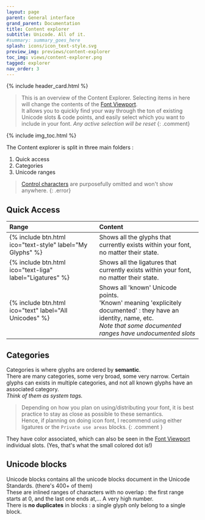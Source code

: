 ```yaml
---
layout: page
parent: General interface
grand_parent: Documentation
title: Content explorer
subtitle: Unicode. All of it.
#summary: summary_goes_here
splash: icons/icon_text-style.svg
preview_img: previews/content-explorer
toc_img: views/content-explorer.png
tagged: explorer
nav_order: 3
---
```


{% include header_card.html %}

>This is an overview of the Content Explorer. Selecting items in here will change the contents of the [Font Viewport](viewport-unicode).  
>It allows you to quickly find your way through the ton of existing Unicode slots & code points, and easily select which you want to include in your font.
>*Any active selection will be reset*
{: .comment}

{% include img_toc.html %}

The Content explorer is split in three main folders :
1. Quick access
2. Categories
3. Unicode ranges

>[Control characters](https://en.wikipedia.org/wiki/Control_character) are purposefully omitted and won't show anywhere.
{: .error}

## Quick Access

| Range       | Content          |
|:-------------|:------------------|
| {% include btn.html ico="text-style" label="My Glyphs" %} | Shows all the glyphs that currently exists within your font, no matter their state. |
| {% include btn.html ico="text-liga" label="Ligatures" %} | Shows all the ligatures that currently exists within your font, no matter their state. |
| {% include btn.html ico="text" label="All Unicodes" %} | Shows all 'known' Unicode points.<br>'Known' meaning 'explicitely documented' : they have an identity, name, etc.<br>*Note that some documented ranges have undocumented slots* |

## Categories
Categories is where glyphs are ordered by **semantic**.  
There are many categories, some very broad, some very narrow. Certain glyphs can exists in multiple categories, and not all known glyphs have an associated category.  
*Think of them as system tags.*

>Depending on how you plan on using/distributing your font, it is best practice to stay as close as possible to these semantics.  
>Hence, if planning on doing icon font, I recommend using either ligatures or the `Private use areas` blocks.
{: .comment }

They have color associated, which can also be seen in the [Font Viewport](viewport-unicode) individual slots. (Yes, that's what the small colored dot is!)

## Unicode blocks
Unicode blocks contains all the unicode blocks document in the Unicode Standards. (there's 400+ of them)  
These are inlined ranges of characters with no overlap : the first range starts at 0, and the last one ends at,... A very high number.  
There is **no duplicates** in blocks : a single glyph only belong to a single block.

